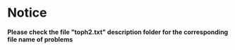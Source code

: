 # Notice
**Please check the file "toph2.txt" description folder for the corresponding file name of problems**
